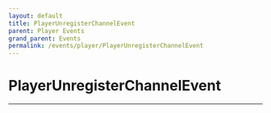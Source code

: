 ```yaml
---
layout: default
title: PlayerUnregisterChannelEvent
parent: Player Events
grand_parent: Events
permalink: /events/player/PlayerUnregisterChannelEvent
---
```


# PlayerUnregisterChannelEvent

---
